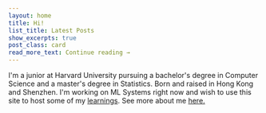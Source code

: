 ```yaml
---
layout: home
title: Hi!
list_title: Latest Posts
show_excerpts: true
post_class: card
read_more_text: Continue reading →
---
```

  
I'm a junior at Harvard University pursuing a bachelor's degree in Computer Science and a master's degree in Statistics. Born and raised in Hong Kong and Shenzhen. I'm working on ML Systems right now and wish to use this site to host some of my <a href="www.warrenzhu.com/posts">learnings</a>. See more about me <a href="www.warrenzhu.com/about">here.</a>

